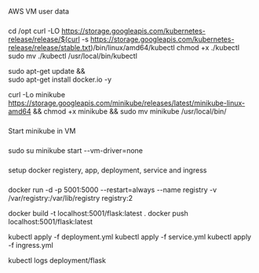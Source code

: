AWS VM user data
###

cd /opt
curl -LO https://storage.googleapis.com/kubernetes-release/release/$(curl -s https://storage.googleapis.com/kubernetes-release/release/stable.txt)/bin/linux/amd64/kubectl
chmod +x ./kubectl
sudo mv ./kubectl /usr/local/bin/kubectl

sudo apt-get update && \
    sudo apt-get install docker.io -y
	
	
curl -Lo minikube https://storage.googleapis.com/minikube/releases/latest/minikube-linux-amd64 && chmod +x minikube && sudo mv minikube /usr/local/bin/

###
Start minikube in VM
###

sudo su
minikube start --vm-driver=none


###
setup docker registery, app, deployment, service and ingress
###
docker run -d   -p 5001:5000   --restart=always   --name registry   -v /var/registry:/var/lib/registry   registry:2

docker build -t localhost:5001/flask:latest .
docker push localhost:5001/flask:latest

kubectl apply -f deployment.yml
kubectl apply -f service.yml
kubectl apply -f ingress.yml

kubectl logs deployment/flask



